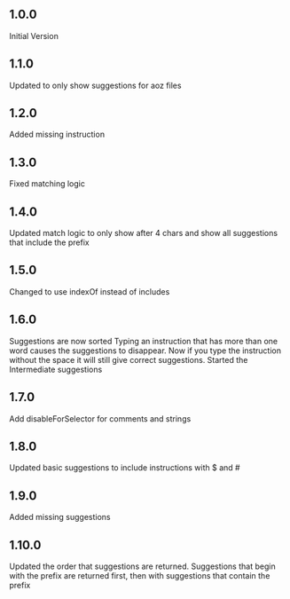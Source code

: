 ## 1.0.0
Initial Version
## 1.1.0
Updated to only show suggestions for aoz files
## 1.2.0
Added missing instruction
## 1.3.0
Fixed matching logic
## 1.4.0
Updated match logic to only show after 4 chars and show all suggestions that include the prefix
## 1.5.0
Changed to use indexOf instead of includes
## 1.6.0
Suggestions are now sorted
Typing an instruction that has more than one word causes the suggestions to disappear. Now if you type the instruction without the space it will still give correct suggestions.
Started the Intermediate suggestions
## 1.7.0
Add disableForSelector for comments and strings
## 1.8.0
Updated basic suggestions to include instructions with $ and #
## 1.9.0
Added missing suggestions
## 1.10.0
Updated the order that suggestions are returned. Suggestions that begin with the prefix are returned first, then with suggestions that contain the prefix
